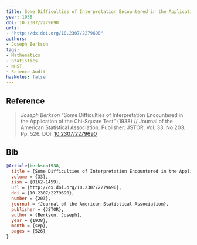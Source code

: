 ```yaml
---
title: Some Difficulties of Interpretation Encountered in the Application of the Chi-Square Test
year: 1938
doi: 10.2307/2279690
urls:
- "http://dx.doi.org/10.2307/2279690"
authors:
- Joseph Berkson
tags:
- Mathematics
- Statistics
- NHST
- Science Audit
hasNotes: false
---
```


## Reference

> <i>Joseph Berkson</i> “Some Difficulties of Interpretation Encountered in the Application of the Chi-Square Test” (1938) // Journal of the American Statistical Association. Publisher: JSTOR. Vol.&nbsp;33. No&nbsp;203. Pp.&nbsp;526. DOI:&nbsp;<a href='https://doi.org/10.2307/2279690'>10.2307/2279690</a>

## Bib

```bib
@Article{berkson1938,
  title = {Some Difficulties of Interpretation Encountered in the Application of the Chi-Square Test},
  volume = {33},
  issn = {0162-1459},
  url = {http://dx.doi.org/10.2307/2279690},
  doi = {10.2307/2279690},
  number = {203},
  journal = {Journal of the American Statistical Association},
  publisher = {JSTOR},
  author = {Berkson, Joseph},
  year = {1938},
  month = {sep},
  pages = {526}
}
```
